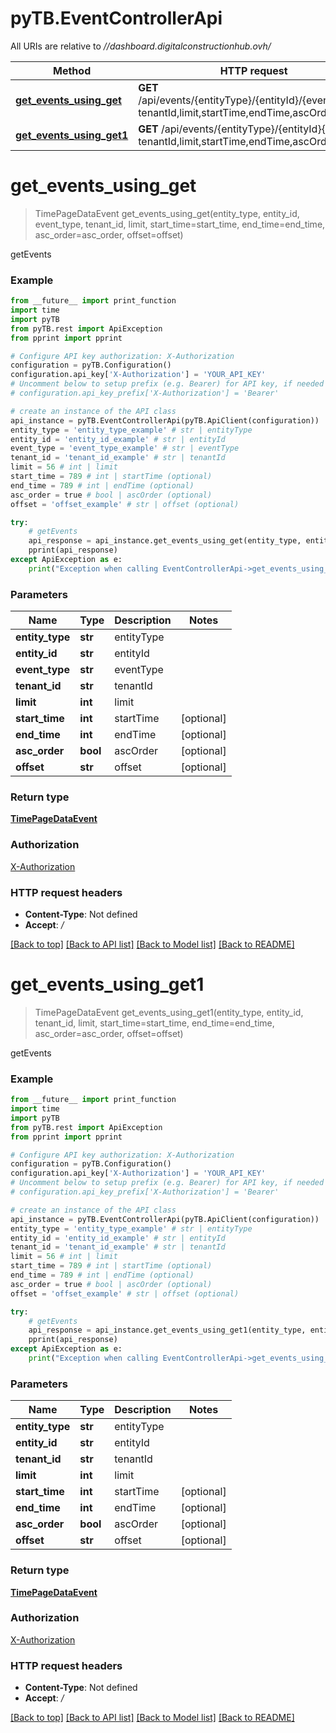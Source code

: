 # pyTB.EventControllerApi

All URIs are relative to *//dashboard.digitalconstructionhub.ovh/*

Method | HTTP request | Description
------------- | ------------- | -------------
[**get_events_using_get**](EventControllerApi.md#get_events_using_get) | **GET** /api/events/{entityType}/{entityId}/{eventType}{?tenantId,limit,startTime,endTime,ascOrder,offset} | getEvents
[**get_events_using_get1**](EventControllerApi.md#get_events_using_get1) | **GET** /api/events/{entityType}/{entityId}{?tenantId,limit,startTime,endTime,ascOrder,offset} | getEvents

# **get_events_using_get**
> TimePageDataEvent get_events_using_get(entity_type, entity_id, event_type, tenant_id, limit, start_time=start_time, end_time=end_time, asc_order=asc_order, offset=offset)

getEvents

### Example
```python
from __future__ import print_function
import time
import pyTB
from pyTB.rest import ApiException
from pprint import pprint

# Configure API key authorization: X-Authorization
configuration = pyTB.Configuration()
configuration.api_key['X-Authorization'] = 'YOUR_API_KEY'
# Uncomment below to setup prefix (e.g. Bearer) for API key, if needed
# configuration.api_key_prefix['X-Authorization'] = 'Bearer'

# create an instance of the API class
api_instance = pyTB.EventControllerApi(pyTB.ApiClient(configuration))
entity_type = 'entity_type_example' # str | entityType
entity_id = 'entity_id_example' # str | entityId
event_type = 'event_type_example' # str | eventType
tenant_id = 'tenant_id_example' # str | tenantId
limit = 56 # int | limit
start_time = 789 # int | startTime (optional)
end_time = 789 # int | endTime (optional)
asc_order = true # bool | ascOrder (optional)
offset = 'offset_example' # str | offset (optional)

try:
    # getEvents
    api_response = api_instance.get_events_using_get(entity_type, entity_id, event_type, tenant_id, limit, start_time=start_time, end_time=end_time, asc_order=asc_order, offset=offset)
    pprint(api_response)
except ApiException as e:
    print("Exception when calling EventControllerApi->get_events_using_get: %s\n" % e)
```

### Parameters

Name | Type | Description  | Notes
------------- | ------------- | ------------- | -------------
 **entity_type** | **str**| entityType | 
 **entity_id** | **str**| entityId | 
 **event_type** | **str**| eventType | 
 **tenant_id** | **str**| tenantId | 
 **limit** | **int**| limit | 
 **start_time** | **int**| startTime | [optional] 
 **end_time** | **int**| endTime | [optional] 
 **asc_order** | **bool**| ascOrder | [optional] 
 **offset** | **str**| offset | [optional] 

### Return type

[**TimePageDataEvent**](TimePageDataEvent.md)

### Authorization

[X-Authorization](../README.md#X-Authorization)

### HTTP request headers

 - **Content-Type**: Not defined
 - **Accept**: */*

[[Back to top]](#) [[Back to API list]](../README.md#documentation-for-api-endpoints) [[Back to Model list]](../README.md#documentation-for-models) [[Back to README]](../README.md)

# **get_events_using_get1**
> TimePageDataEvent get_events_using_get1(entity_type, entity_id, tenant_id, limit, start_time=start_time, end_time=end_time, asc_order=asc_order, offset=offset)

getEvents

### Example
```python
from __future__ import print_function
import time
import pyTB
from pyTB.rest import ApiException
from pprint import pprint

# Configure API key authorization: X-Authorization
configuration = pyTB.Configuration()
configuration.api_key['X-Authorization'] = 'YOUR_API_KEY'
# Uncomment below to setup prefix (e.g. Bearer) for API key, if needed
# configuration.api_key_prefix['X-Authorization'] = 'Bearer'

# create an instance of the API class
api_instance = pyTB.EventControllerApi(pyTB.ApiClient(configuration))
entity_type = 'entity_type_example' # str | entityType
entity_id = 'entity_id_example' # str | entityId
tenant_id = 'tenant_id_example' # str | tenantId
limit = 56 # int | limit
start_time = 789 # int | startTime (optional)
end_time = 789 # int | endTime (optional)
asc_order = true # bool | ascOrder (optional)
offset = 'offset_example' # str | offset (optional)

try:
    # getEvents
    api_response = api_instance.get_events_using_get1(entity_type, entity_id, tenant_id, limit, start_time=start_time, end_time=end_time, asc_order=asc_order, offset=offset)
    pprint(api_response)
except ApiException as e:
    print("Exception when calling EventControllerApi->get_events_using_get1: %s\n" % e)
```

### Parameters

Name | Type | Description  | Notes
------------- | ------------- | ------------- | -------------
 **entity_type** | **str**| entityType | 
 **entity_id** | **str**| entityId | 
 **tenant_id** | **str**| tenantId | 
 **limit** | **int**| limit | 
 **start_time** | **int**| startTime | [optional] 
 **end_time** | **int**| endTime | [optional] 
 **asc_order** | **bool**| ascOrder | [optional] 
 **offset** | **str**| offset | [optional] 

### Return type

[**TimePageDataEvent**](TimePageDataEvent.md)

### Authorization

[X-Authorization](../README.md#X-Authorization)

### HTTP request headers

 - **Content-Type**: Not defined
 - **Accept**: */*

[[Back to top]](#) [[Back to API list]](../README.md#documentation-for-api-endpoints) [[Back to Model list]](../README.md#documentation-for-models) [[Back to README]](../README.md)

